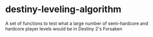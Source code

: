 # destiny-leveling-algorithm
A set of functions to test what a large number of semi-hardcore and hardcore player levels would be in Destiny 2's Forsaken
